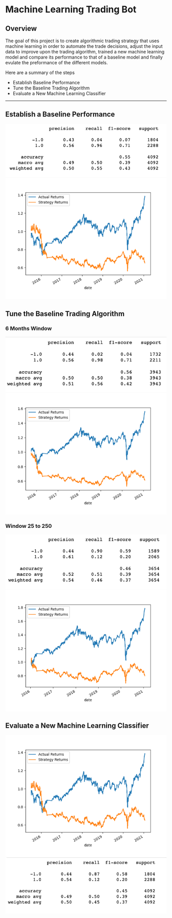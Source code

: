 # Machine Learning Trading Bot

## Overview 
The goal of this project is to create algorithmic trading strategy that uses machine learning in order to automate the trade decisions, adjust the input data to improve upon the trading algorithm, trained a new machine learning model and compare its performance to that of a baseline model and finally evulate the preformance of the different models.

Here are a summary of the steps 
- Establish Baseline Performance
- Tune the Baseline Trading Algorithm
- Evaluate a New Machine Learning Classifier

___________________________________________________________
## Establish a Baseline Performance

![Basline Report](./Resources/images/baseline_report_svm.png)
![Basline SVM Model](./Resources/images/svm_cumulative_return_plot_3_months.png)


## Tune the Baseline Trading Algorithm

### 6 Months Window
![6 Months Report](./Resources/images/tune_6_months_report.png)
![6 Months SVM Model](./Resources/images/svm_cumulative_return_plot_6_months.png)

### Window 25 to 250
![25 to 50 Report](./Resources/images/tune_25_to_250_report.png)
![25 to 50  SVM Model](./Resources/images/svm_cumulative_return_plot_25_to_250.png)


## Evaluate a New Machine Learning Classifier


![Decision Tree Report](./Resources/images/decision_tree_cumulative_return_plot.png)
![Decision Tree Model](./Resources/images/decision_tree_report.png)
